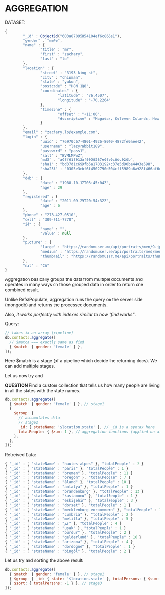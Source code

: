 # AGGREGATION

DATASET:

```js
{
        "_id" : ObjectId("603a87095854104ef6c863e1"),
        "gender" : "male",
        "name" : {
                "title" : "mr",
                "first" : "zachary",
                "last" : "lo"
        },
        "location" : {
                "street" : "3193 king st",
                "city" : "chipman",
                "state" : "yukon",
                "postcode" : "H8N 1Q8",
                "coordinates" : {
                        "latitude" : "76.4507",
                        "longitude" : "-70.2264"
                },
                "timezone" : {
                        "offset" : "+11:00",
                        "description" : "Magadan, Solomon Islands, New Caledonia"
                }
        },
        "email" : "zachary.lo@example.com",
        "login" : {
                "uuid" : "76970c67-4801-4926-80f0-4872fe0aee42",
                "username" : "lazyrabbit189",
                "password" : "pass1",
                "salt" : "BVMLMPwZ",
                "md5" : "a6ff61f912af9958587e0fc0c8dc920b",
                "sha1" : "bd37d1c699fb5a17031924c37e5d90ba4403e598",
                "sha256" : "0305e3ebf6f4502790d804cff5989a6a928f466af6e36bd808ad9ed24e51fee7"
        },
        "dob" : {
                "date" : "1988-10-17T03:45:04Z",
                "age" : 29
        },
        "registered" : {
                "date" : "2011-09-29T20:54:32Z",
                "age" : 6
        },
        "phone" : "273-427-0510",
        "cell" : "309-911-7770",
        "id" : {
                "name" : "",
                "value" : null
        },
        "picture" : {
                "large" : "https://randomuser.me/api/portraits/men/9.jpg",
                "medium" : "https://randomuser.me/api/portraits/med/men/9.jpg",
                "thumbnail" : "https://randomuser.me/api/portraits/thumb/men/9.jpg"
        },
        "nat" : "CA"
}
```

Aggregation basically groups the data from multiple documents and operates in many ways on those grouped data in order to return one combined result.

Unlike Refs/Populate, aggregation runs the query on the server side (mongodb) and returns the processed documents.

Also, _it works perfectly with indexes similar to how "find works"_.

Query:

```js
// takes in an array (pipeline)
db.contacts.aggregate([
  // $match === exactly same as find
  { $match: { gender: 'female' } },
]);
```

Here $match is a stage (of a pipeline which decide the returning docs). We can add multiple stages.

Let us now try and

**QUESTION**
Find a custom collection that tells us how many people are living in all the states with the state names.

```js
db.contacts.aggregate([
  { $match: { gender: 'female' } }, // stage1
  {
    $group: {
      // accumulates data
      // stage2
      _id: { stateName: '$location.state' }, // _id is a syntax here
      totalPeople: { $sum: 1 }, // aggregation functions (applied on all the returned docs (eg: $sum) )
    },
  },
]);
```

Retreived Data:

```js
{ "_id" : { "stateName" : "hautes-alpes" }, "totalPeople" : 2 }
{ "_id" : { "stateName" : "paris" }, "totalPeople" : 1 }
{ "_id" : { "stateName" : "bremen" }, "totalPeople" : 11 }
{ "_id" : { "stateName" : "oregon" }, "totalPeople" : 7 }
{ "_id" : { "stateName" : "åland" }, "totalPeople" : 10 }
{ "_id" : { "stateName" : "antalya" }, "totalPeople" : 1 }
{ "_id" : { "stateName" : "brandenburg" }, "totalPeople" : 12 }
{ "_id" : { "stateName" : "kastamonu" }, "totalPeople" : 1 }
{ "_id" : { "stateName" : "eskişehir" }, "totalPeople" : 3 }
{ "_id" : { "stateName" : "dorset" }, "totalPeople" : 1 }
{ "_id" : { "stateName" : "mecklenburg-vorpommern" }, "totalPeople" : 11 }
{ "_id" : { "stateName" : "cumbria" }, "totalPeople" : 2 }
{ "_id" : { "stateName" : "melilla" }, "totalPeople" : 5 }
{ "_id" : { "stateName" : "قم" }, "totalPeople" : 4 }
{ "_id" : { "stateName" : "uşak" }, "totalPeople" : 1 }
{ "_id" : { "stateName" : "burdur" }, "totalPeople" : 2 }
{ "_id" : { "stateName" : "gelderland" }, "totalPeople" : 16 }
{ "_id" : { "stateName" : "arizona" }, "totalPeople" : 4 }
{ "_id" : { "stateName" : "dordogne" }, "totalPeople" : 1 }
{ "_id" : { "stateName" : "bingöl" }, "totalPeople" : 2 }
```

Let us try and sorting the above result:

```js
db.contacts.aggregate([
  { $match: { gender: 'female' } }, // stage1
  { $group: { _id: { state: '$location.state' }, totalPersons: { $sum: 1 } } }, // stage2
  { $sort: { totalPersons: -1 } }, // stage3
]);
```

